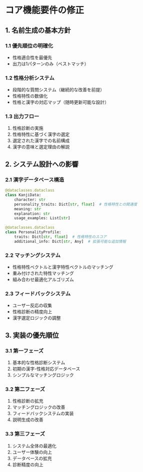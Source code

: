 # コア機能要件の修正

## 1. 名前生成の基本方針

### 1.1 優先順位の明確化
- 性格適合性を最優先
- 出力は1パターンのみ（ベストマッチ）

### 1.2 性格分析システム
- 段階的な質問システム（継続的な改善を前提）
- 性格特性の数値化
- 性格と漢字の対応マップ（随時更新可能な設計）

### 1.3 出力フロー
1. 性格診断の実施
2. 性格特性に基づく漢字の選定
3. 選定された漢字での名前構成
4. 漢字の意味と選定理由の解説

## 2. システム設計への影響

### 2.1 漢字データベース構造
```python
@dataclasses.dataclass
class KanjiData:
    character: str
    personality_traits: Dict[str, float]  # 性格特性との関連度
    meaning: str
    explanation: str
    usage_examples: List[str]
    
@dataclasses.dataclass
class PersonalityProfile:
    traits: Dict[str, float]  # 性格特性のスコア
    additional_info: Dict[str, Any]  # 拡張可能な追加情報
```

### 2.2 マッチングシステム
- 性格特性ベクトルと漢字特性ベクトルのマッチング
- 重み付けされた特性マッチング
- 組み合わせ最適化アルゴリズム

### 2.3 フィードバックシステム
- ユーザー反応の収集
- 性格診断の精度向上
- 漢字選定ロジックの調整

## 3. 実装の優先順位

### 3.1 第一フェーズ
1. 基本的な性格診断システム
2. 初期の漢字-性格対応データベース
3. シンプルなマッチングロジック

### 3.2 第二フェーズ
1. 性格診断の拡充
2. マッチングロジックの改善
3. フィードバックシステムの実装
4. 説明生成の改善

### 3.3 第三フェーズ
1. システム全体の最適化
2. ユーザー体験の向上
3. データベースの拡充
4. 診断精度の向上
